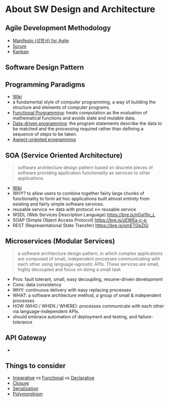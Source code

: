 # About SW Design and Architecture

## Agile Development Methodology

- [Manifesto (성명서) for Agile](https://agilemanifesto.org/)
- [Scrum](https://bre.is/KK703Ktdr)
- [Kanban](https://bre.is/yNFi0uq6N)

## Software Design Pattern

## Programming Paradigms

- [Wiki](https://bre.is/fT73yFJo3)
- a fundamental style of computer programming, a way of building the structure and elements of computer programs.
- [Functional Programming](https://bre.is/4iR1e7poQ): treats computation as the evaluation of mathematical functions and avoids state and mutable data.
- [Data-driven programming](https://bre.is/EcuAALadI): the program statements describe the data to be matched and the processing required rather than defining a sequence of steps to be taken.
- [Aspect-oriented programming](https://bre.is/PjeYXlRoW)

## SOA (Service Oriented Architecture)

> software architecture design pattern based on discrete pieces of software providing application functionality as services to other applications.

- [Wiki](https://bre.is/q3GH59Mg5)
- WHY? to allow users to combine together fairly large chunks of functionality to form ad hoc applications built almost entirely from existing and fairly simple software services.
- reusable service <-> data with protocol <-> reusable service
- WSDL (Web Services Description Language) https://bre.is/nGsl1hr_L
- SOAP (Simple Object Access Protocol) https://bre.is/zEWEa-c-p
- REST (Representational State Transfer) https://bre.is/omETGpZlG

## Microservices (Modular Services)

> a software architecture design pattern, in which complex applications are composed of small, independent processes communicating with each other using language-agnostic APIs. These services are small, highly decoupled and focus on doing a small task

- Pros: fault tolerant, small, easy decoupling, resume-driven development
- Cons: data consistency
- WHY: continuous delivery with easy replacing processes
- WHAT: a software architecture method, a group of small & independent processes
- HOW (WHO / WHEN / WHERE): processes communicate with each other via language-independent APIs.
- should embrace automation of deployment and testing, and failure-tolerance

## API Gateway

- 

## Things to consider

- [Imperative](https://bre.is/ixdwVtnhj) vs [Functional](https://bre.is/qpS9VbOd-) vs [Declarative](https://bre.is/WZzH0qEUq)
- [Closure](https://bre.is/E41T5H56X)
- [Serialization](https://bre.is/fCvunRuRW)
- [Polymorphism](https://bre.is/La88yb5th)
